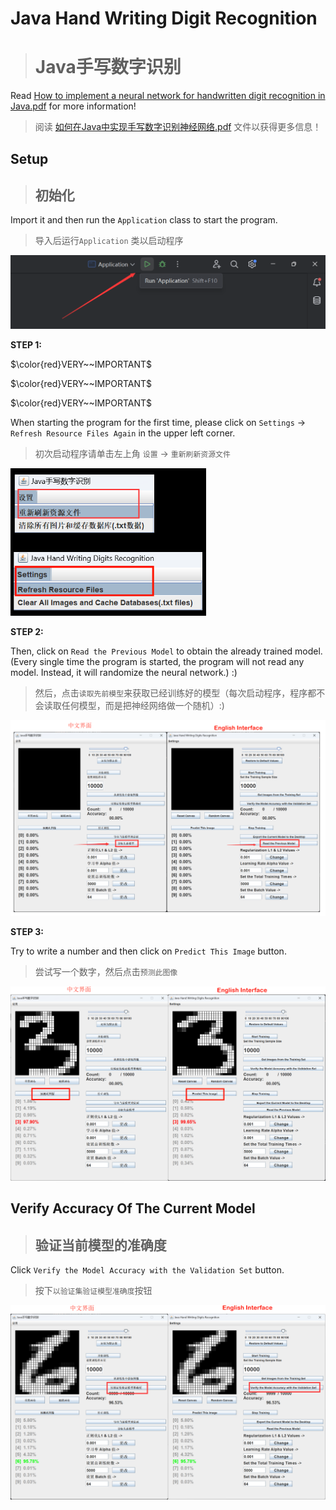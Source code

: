 # Java Hand Writing Digit Recognition

> # Java手写数字识别

Read [How to implement a neural network for handwritten digit recognition in Java.pdf](https://github.com/CH3COOK2023/Java-Hand-Writing-Digit-Recognition-Application/blob/main/How%20to%20implement%20a%20neural%20network%20for%20handwritten%20digit%20recognition%20in%20Java.pdf) for more information!

> 阅读 [如何在Java中实现手写数字识别神经网络.pdf](https://github.com/CH3COOK2023/Java-Hand-Writing-Digit-Recognition-Application/blob/main/如何在Java中实现手写数字识别神经网络.pdf) 文件以获得更多信息！



## Setup

> ## 初始化

Import it and then run the `Application` class to start the program.

> 导入后运行`Application` 类以启动程序

<img src="./imageResource/image-20241217173028697.png" alt="image-20241217173028697" style="zoom: 50%;" />

**STEP 1:**

$\color{red}VERY~~IMPORTANT$

$\color{red}VERY~~IMPORTANT$

$\color{red}VERY~~IMPORTANT$

When starting the program for the first time, please click on `Settings` -> `Refresh Resource Files Again` in the upper left corner.

> 初次启动程序请单击左上角  `设置` -> `重新刷新资源文件`

<img src="./imageResource/image-20241217184752242.png" alt="image-20241217184752242" style="zoom: 67%;" />

**STEP 2:**

Then, click on `Read the Previous Model` to obtain the already trained model. (Every single time the program is started, the program will not read any model. Instead, it will randomize the neural network.)  :)

> 然后，点击`读取先前模型`来获取已经训练好的模型（每次启动程序，程序都不会读取任何模型，而是把神经网络做一个随机）:)

<img src="./imageResource/image-20241217185102809.png" alt="image-20241217185102809"  />

**STEP 3:**

Try to write a number and then click on `Predict This Image` button.

> 尝试写一个数字，然后点击`预测此图像`

![image-20241217185844494](./imageResource/image-20241217185844494.png)

## Verify Accuracy Of The Current Model

> ## 验证当前模型的准确度



Click `Verify the Model Accuracy with the Validation Set` button.

> 按下`以验证集验证模型准确度`按钮

![image-20241217190426681](./imageResource/image-20241217190426681.png)

